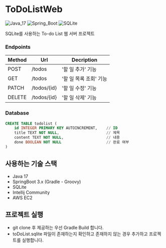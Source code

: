 # ToDoListWeb
![Java_17](https://img.shields.io/badge/java-v17-red?logo=java)
![Spring_Boot](https://img.shields.io/badge/Spring_Boot-v3.1.0-green.svg?logo=spring)
![SQLite](https://img.shields.io/badge/SQLite-blue?logo=SQLite)

SQLite를 사용하는 To-do List 웹 서버 프로젝트

### Endpoints

| Method | Url | Decription |
| ------ | --- | ---------- |
| POST   |/todos     | '할 일 추가' 기능 |
| GET    |/todos     | '할 일 목록 조회' 기능 |
| PATCH  |/todos/{id}| '할 일 수정' 기능 |
| DELETE |/todos/{id}| '할 일 삭제' 기능 |

### Database
``` sql
CREATE TABLE todolist (
    id INTEGER PRIMARY KEY AUTOINCREMENT,    // ID
    title TEXT NOT NULL,                     // 제목
    content TEXT NOT NULL,                   // 내용
    done BOOLEAN NOT NULL                    // 완료 여부
)
```

## 사용하는 기술 스택
- Java 17
- SpringBoot 3.x (Gradle - Groovy)
- SQLite
- Intellij Community
- AWS EC2

## 프로젝트 실행
- git clone 후 제공하는 우선 Gradle Build 합니다.
- toDoList.sqlite 파일이 존재하는지 확인하고 존재하지 않는 경우 추가하고 프로젝트를 실행합니다.
